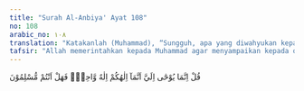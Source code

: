 ```yaml
---
title: "Surah Al-Anbiya' Ayat 108"
no: 108
arabic_no: ١٠٨
translation: "Katakanlah (Muhammad), “Sungguh, apa yang diwahyukan kepadaku ialah bahwa Tuhanmu adalah Tuhan Yang Esa, maka apakah kamu telah berserah diri (kepada-Nya)?”"
tafsir: "Allah memerintahkan kepada Muhammad agar menyampaikan kepada orang kafir dan kepada orang yang telah sampai seruan kepadanya, bahwa pokok wahyu yang disampaikan kepadanya ialah tidak ada tuhan yang berhak disembah selain Allah. Karena itu hendaklah manusia menyembah-Nya, jangan sekali-kali mempersekutukan-Nya dengan sesuatu pun seperti mengakui adanya tuhan-tuhan yang lain selain Dia, atau mempercayai bahwa selain Allah ada lagi sesuatu yang mempunyai kekuatan gaib seperti kekuatan Allah. Dan serahkanlah dirimu kepada Allah dengan memurnikan ketaatan dan ketundukan hanya kepada-Nya saja, dan ikutilah segala wahyu yang diturunkan kepada Nabi Muhammad saw."
---
```

قُلْ اِنَّمَا يُوْحٰٓى اِلَيَّ اَنَّمَآ اِلٰهُكُمْ اِلٰهٌ وَّاحِدٌۚ فَهَلْ اَنْتُمْ مُّسْلِمُوْنَ